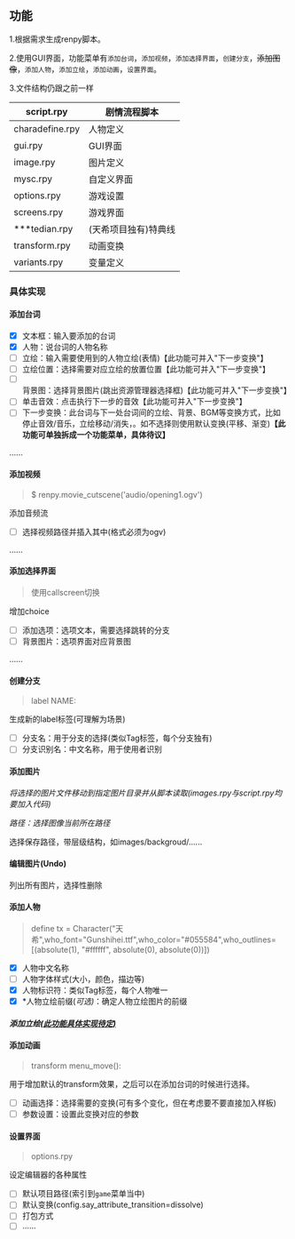 ## 功能

1.根据需求生成renpy脚本。

2.使用GUI界面，功能菜单有`添加台词`，`添加视频`，`添加选择界面`，`创建分支`，~~添加图像~~，`添加人物`，`添加立绘`，`添加动画`，`设置界面`。

3.文件结构仍跟之前一样

| script.rpy      | 剧情流程脚本         |
| --------------- | -------------------- |
| charadefine.rpy | 人物定义             |
| gui.rpy         | GUI界面              |
| image.rpy       | 图片定义             |
| mysc.rpy        | 自定义界面           |
| options.rpy     | 游戏设置             |
| screens.rpy     | 游戏界面             |
| ***tedian.rpy   | (天希项目独有)特典线 |
| transform.rpy   | 动画变换             |
| variants.rpy    | 变量定义             |

### 具体实现

#### 添加台词

- [x] 文本框：输入要添加的台词
- [x] 人物：说台词的人物名称
- [ ] 立绘：输入需要使用到的人物立绘(表情)【此功能可并入"下一步变换"】
- [ ] 立绘位置：选择需要对应立绘的放置位置【此功能可并入"下一步变换"】
- [ ] 背景图：选择背景图片(跳出资源管理器选择框)【此功能可并入"下一步变换"】
- [ ] 单击音效：点击执行下一步的音效【此功能可并入"下一步变换"】
- [ ] 下一步变换：此台词与下一处台词间的立绘、背景、BGM等变换方式，比如停止音效/音乐，立绘移动/消失，。如不选择则使用默认变换(平移、渐变)**【此功能可单独拆成一个功能菜单，具体待议】**

......

#### 添加视频

> $ renpy.movie_cutscene('audio/opening1.ogv')

添加音频流

- [ ] 选择视频路径并插入其中(格式必须为ogv)

......

#### 添加选择界面

> 使用callscreen切换

增加choice

- [ ] 添加选项：选项文本，需要选择跳转的分支
- [ ] 背景图片：选项界面对应背景图

......

#### 创建分支

> label NAME:

生成新的label标签(可理解为场景)

- [ ] 分支名：用于分支的选择(类似Tag标签，每个分支独有)
- [ ] 分支识别名：中文名称，用于使用者识别

#### 添加图片

*将选择的图片文件移动到指定图片目录并从脚本读取(images.rpy与script.rpy均要加入代码)*

*路径：选择图像当前所在路径*

选择保存路径，带层级结构，如images/backgroud/......

#### 编辑图片(Undo)

列出所有图片，选择性删除

#### 添加人物

> define tx = Character("天希",who_font="Gunshihei.ttf",who_color="#055584",who_outlines=[(absolute(1), "#ffffff", absolute(0), absolute(0))])

- [x] 人物中文名称
- [ ] 人物字体样式(大小，颜色，描边等)
- [x] 人物标识符：类似Tag标签，每个人物唯一
- [x] *人物立绘前缀(*可选)*：确定人物立绘图片的前缀

#### *添加立绘<u>(此功能具体实现待定)</u>*

#### 添加动画

> transform menu_move():

用于增加默认的transform效果，之后可以在添加台词的时候进行选择。

- [ ] 动画选择：选择需要的变换(可有多个变化，但在考虑要不要直接加入样板)
- [ ] 参数设置：设置此变换对应的参数

#### 设置界面

> options.rpy

设定编辑器的各种属性

- [ ] 默认项目路径(索引到`game`菜单当中)
- [ ] 默认变换(config.say_attribute_transition=dissolve)
- [ ] 打包方式
- [ ] ......